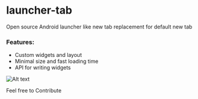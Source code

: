 # launcher-tab
Open source Android launcher like new tab replacement for default new tab

### Features:
- Custom widgets and layout
- Minimal size and fast loading time
- API for writing widgets

![Alt text](https://i.imgur.com/k9LKsnB.png "Screenshot")

Feel free to Contribute
